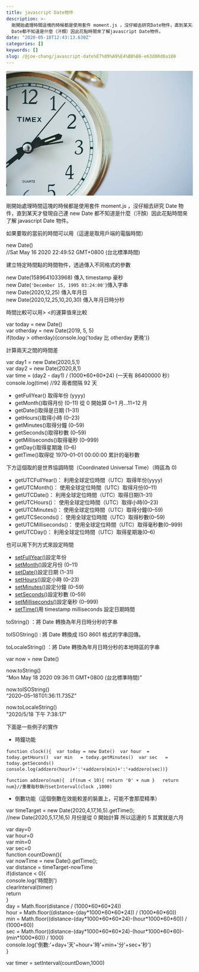 ```yaml
---
title: javascript Date物件
description: >-
  剛開始處理時間這塊的時候都是使用套件 moment.js ，沒仔細去研究Date物件，直到某天才發現自己連new
  Date都不知道是什麼（汗顏）因此花點時間來了解javascript Date物件。
date: "2020-05-18T12:43:13.630Z"
categories: []
keywords: []
slug: /@joe-chang/javascript-date%E7%89%A9%E4%BB%B6-e63d80d8a180
---
```


![](./img/1__xXE__mwwSsk9gZ6wtTM2F9g.jpeg)

剛開始處理時間這塊的時候都是使用套件 moment.js ，沒仔細去研究 Date 物件，直到某天才發現自己連 new Date 都不知道是什麼（汗顏）因此花點時間來了解 javascript Date 物件。

如果要取的當前的時間可以用（這邊是取用戶端的電腦時間）

new Date()  
//Sat May 16 2020 22:49:52 GMT+0800 (台北標準時間)

建立特定時間點的時間物件，透過傳入不同格式的參數

new Date(1589641033968) 傳入 timestamp 豪秒  
new Date(`'December 15, 1995 03:24:00'`)傳入字串  
new Date(2020,12,25) 傳入年月日  
new Date(2020,12,25,10,20,30) 傳入年月日時分秒

時間比較可以用> <的運算值來比較

var today = new Date()  
var otherday = new Date(2019, 5, 5)  
if(today > otherday){console.log('today 比 otherday 更晚')}

計算兩天之間的時間差

var day1 = new Date(2020,5,1)  
var day2 = new Date(2020,8,1)  
var time = (day2 - day1) / (1000\*60\*60\*24) (一天有 86400000 秒）  
console.log(time) //92 兩者間隔 92 天

- getFullYear() 取得年份 (yyyy)
- getMonth()取得月份 (0–11) 從 0 開始算 0=1 月…11=12 月
- getDate()取得是日期 (1–31)
- getHours()取得小時 (0–23)
- getMinutes()取得分鐘 (0–59)
- getSeconds()取得秒數 (0–59)
- getMilliseconds()取得毫秒 (0–999)
- getDay()取得星期幾 (0–6)
- getTime()取得從 1970–01–01 00:00:00 累計的毫秒數

下方這個取的是世界協調時間（Coordinated Universal Time）（時區為 0)

- getUTCFullYear()： 利用全球定位時間（UTC）取得年份(yyyy)
- getUTCMonth()： 使用全球定位時間（UTC）取得月份(0–11)
- getUTCDate()： 利用全球定位時間（UTC）取得日期(1–31)
- getUTCHours()： 使用全球定位時間（UTC）取得小時(0–23)
- getUTCMinutes()： 使用全球定位時間（UTC）取得分鐘(0–59)
- getUTCSeconds()： 使用全球定位時間（UTC）取得秒數(0–59)
- getUTCMilliseconds()： 使用全球定位時間（UTC）取得毫秒數(0–999)
- getUTCDay()： 利用全球定位時間（UTC）取得星期幾(0–6)

也可以用下列方式來設定時間

- [setFullYear()](https://www.fooish.com/javascript/date/setFullYear.html)設定年份
- [setMonth()](https://www.fooish.com/javascript/date/setMonth.html)設定月份 (0–11)
- [setDate()](https://www.fooish.com/javascript/date/setDate.html)設定日期 (1–31)
- [setHours()](https://www.fooish.com/javascript/date/setHours.html)設定小時 (0–23)
- [setMinutes()](https://www.fooish.com/javascript/date/setMinutes.html)設定分鐘 (0–59)
- [setSeconds()](https://www.fooish.com/javascript/date/setSeconds.html)設定秒數 (0–59)
- [setMilliseconds()](https://www.fooish.com/javascript/date/setMilliseconds.html)設定毫秒 (0–999)
- [setTime()](https://www.fooish.com/javascript/date/setTime.html)用 timestamp milliseconds 設定日期時間

toString() ：將 Date 轉換為年月日時分秒的字串

toISOString() : 將 Date 轉換成 ISO 8601 格式的字串回傳。

toLocaleString() ：將 Date 轉換為年月日時分秒的本地時區的字串

var now = new Date()

now.toString()  
“Mon May 18 2020 09:36:11 GMT+0800 (台北標準時間)”

now.toISOString()  
“2020–05–18T01:36:11.735Z”

now.toLocaleString()  
"2020/5/18 下午 7:38:17"

下面是一些例子的實作

- 時鐘功能

```
function clock(){  var today = new Date()  var hour  = today.getHours()  var min   = today.getMinutes()  var sec   = today.getSeconds()  console.log(addzero(hour)+':'+addzero(min)+':'+addzero(sec))}
```

```
function addzero(num){  if(num < 10){ return '0' + num }   return num}//重覆每秒執行setInterval(clock ,1000)
```

- 倒數功能（這個倒數在效能較差的裝置上，可能不會那麼精準）

var timeTarget = new Date(2020,4,17,16,5).getTime();  
//new Date(2020,5,17,16,5) 月份是從 0 開始計算 所以這邊的 5 其實就是六月

var day=0  
var hour=0  
var min=0  
var sec=0  
function countDown(){  
 var nowTime = new Date().getTime();  
 var distance = timeTarget-nowTime  
 if(distance < 0){  
 console.log('時間到')  
 clearInterval(timer)  
 return  
 }  
 day = Math.floor(distance / (1000\*60\*60\*24))  
 hour = Math.floor((distance-(day\*1000\*60\*60\*24)) / (1000\*60\*60))  
 min = Math.floor((distance-(day\*1000\*60\*60\*24)-(hour\*1000\*60\*60)) / (1000\*60))  
 sec = Math.floor((distance-(day\*1000\*60\*60\*24)-(hour\*1000\*60\*60)-(min\*1000\*60)) / 1000)  
 console.log('倒數:'+day+'天'+hour+'時'+min+'分'+sec+'秒')  
}

var timer = setInterval(countDown,1000)
